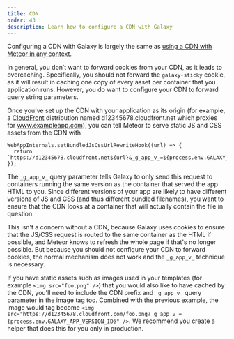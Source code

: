 ```yaml
---
title: CDN
order: 43
description: Learn how to configure a CDN with Galaxy
---
```


Configuring a CDN with Galaxy is largely the same as [using a CDN with Meteor in any context](http://guide.meteor.com/deployment.html#cdn).

In general, you don’t want to forward cookies from your CDN, as it leads to overcaching. Specifically, you should not forward the `galaxy-sticky` cookie, as it will result in caching one copy of every asset per container that you application runs. However, you do want to configure your CDN to forward query string parameters.

Once you’ve set up the CDN with your application as its origin (for example, a [CloudFront](https://aws.amazon.com/cloudfront/) distribution named d12345678.cloudfront.net which proxies for www.exampleapp.com), you can tell Meteor to serve static JS and CSS assets from the CDN with

```
WebAppInternals.setBundledJsCssUrlRewriteHook((url) => {
  return `https://d12345678.cloudfront.net${url}&_g_app_v_=${process.env.GALAXY_APP_VERSION_ID}`;
});
```

The `_g_app_v_` query parameter tells Galaxy to only send this request to containers running the same version as the container that served the app HTML to you.  Since different versions of your app are likely to have different versions of JS and CSS (and thus different bundled filenames), you want to ensure that the CDN looks at a container that will actually contain the file in question.

This isn't a concern without a CDN, because Galaxy uses cookies to ensure that the JS/CSS request is routed to the same container as the HTML if possible, and Meteor knows to refresh the whole page if that's no longer possible.  But because you should not configure your CDN to forward cookies, the normal mechanism does not work and the `_g_app_v_` technique is necessary.

If you have static assets such as images used in your templates (for example `<img src="foo.png" />`) that you would also like to have cached by the CDN, you'll need to include the CDN prefix and `_g_app_v_` query parameter in the image tag too. Combined with the previous example, the image would tag become `<img src="https://d12345678.cloudfront.com/foo.png?_g_app_v_={process.env.GALAXY_APP_VERSION_ID}" />`. We recommend you create a helper that does this for you only in production.

